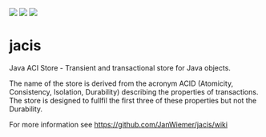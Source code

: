 ![](https://github.com/JanWiemer/jacis/workflows/CI-Build-Java-8/badge.svg)
![](https://github.com/JanWiemer/jacis/workflows/CI-Build-Java-11/badge.svg)
![](https://github.com/JanWiemer/jacis/workflows/CI-Build-Java-14/badge.svg)
# jacis
Java ACI Store - Transient and transactional store for Java objects.

The name of the store is derived from the acronym ACID (Atomicity, Consistency, Isolation, Durability) describing the properties of transactions. The store is designed to fullfil the first three of these properties but not the Durability.

For more information see https://github.com/JanWiemer/jacis/wiki
